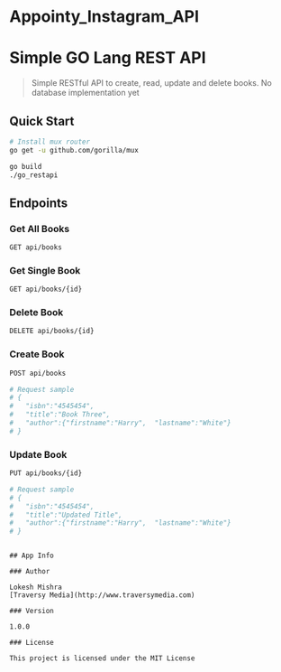 # Appointy_Instagram_API
# Simple GO Lang REST API

> Simple RESTful API to create, read, update and delete books. No database implementation yet

## Quick Start


``` bash
# Install mux router
go get -u github.com/gorilla/mux
```

``` bash
go build
./go_restapi
```

## Endpoints

### Get All Books
``` bash
GET api/books
```
### Get Single Book
``` bash
GET api/books/{id}
```

### Delete Book
``` bash
DELETE api/books/{id}
```

### Create Book
``` bash
POST api/books

# Request sample
# {
#   "isbn":"4545454",
#   "title":"Book Three",
#   "author":{"firstname":"Harry",  "lastname":"White"}
# }
```

### Update Book
``` bash
PUT api/books/{id}

# Request sample
# {
#   "isbn":"4545454",
#   "title":"Updated Title",
#   "author":{"firstname":"Harry",  "lastname":"White"}
# }

```


```

## App Info

### Author

Lokesh Mishra
[Traversy Media](http://www.traversymedia.com)

### Version

1.0.0

### License

This project is licensed under the MIT License
